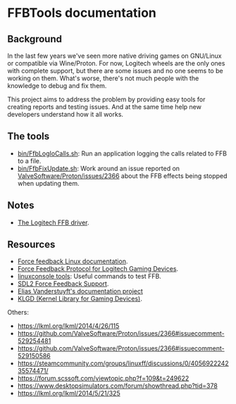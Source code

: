 # FFBTools documentation

## Background

In the last few years we've seen more native driving games on GNU/Linux or
compatible via Wine/Proton. For now, Logitech wheels are the only ones with
complete support, but there are some issues and no one seems to be working on
them. What's worse, there's not much people with the knowledge to debug and fix
them.

This project aims to address the problem by providing easy tools for creating
reports and testing issues. And at the same time help new developers understand
how it all works.

## The tools

 - [bin/FfbLogIoCalls.sh](FfbLogIoCalls.md): Run an application logging the calls related to FFB to a file.
 - [bin/FfbFixUpdate.sh](FfbFixUpdate.md): Work around an issue reported on
  [ValveSoftware/Proton/issues/2366](https://github.com/ValveSoftware/Proton/issues/2366#issuecomment-539114450)
  about the FFB effects being stopped when updating them.

## Notes

 - [The Logitech FFB driver](hid-lg4ff.md).

## Resources

 - [Force feedback Linux documentation](https://www.kernel.org/doc/html/latest/input/ff.html).
 - [Force Feedback Protocol for Logitech Gaming Devices](https://opensource.logitech.com/opensource/index.php/Technical_Information).
 - [linuxconsole tools](https://github.com/flosse/linuxconsole): Useful commands to test FFB.
 - [SDL2 Force Feedback Support](https://wiki.libsdl.org/CategoryForceFeedback).
 - [Elias Vanderstuyft's documentation project](https://github.com/Eliasvan/Linux-Force-Feedback)
 - [KLGD (Kernel Library for Gaming Devices)](KLGD.md).

Others:
 - https://lkml.org/lkml/2014/4/26/115
 - https://github.com/ValveSoftware/Proton/issues/2366#issuecomment-529254481
 - https://github.com/ValveSoftware/Proton/issues/2366#issuecomment-529150586
 - https://steamcommunity.com/groups/linuxff/discussions/0/405692224235574471/
 - https://forum.scssoft.com/viewtopic.php?f=109&t=249622
 - https://www.desktopsimulators.com/forum/showthread.php?tid=378
 - https://lkml.org/lkml/2014/5/21/325
